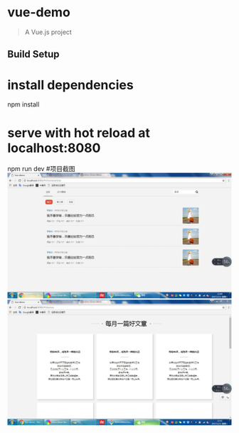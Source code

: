 # vue-demo


> A Vue.js project

## Build Setup


# install dependencies
npm install

# serve with hot reload at localhost:8080
npm run dev
#项目截图
![Image text](https://github.com/minru-li/vue-demo/blob/master/static/demo-cut1.JPG)
![Image text](https://github.com/minru-li/vue-demo/blob/master/static/demo-cut2.JPG)
